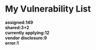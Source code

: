 # **My Vulnerability List**

**assigned:149**  
**shared:3+2**  
**currently applying:12**  
**vendor disclosure:9**  
**error:1**  
